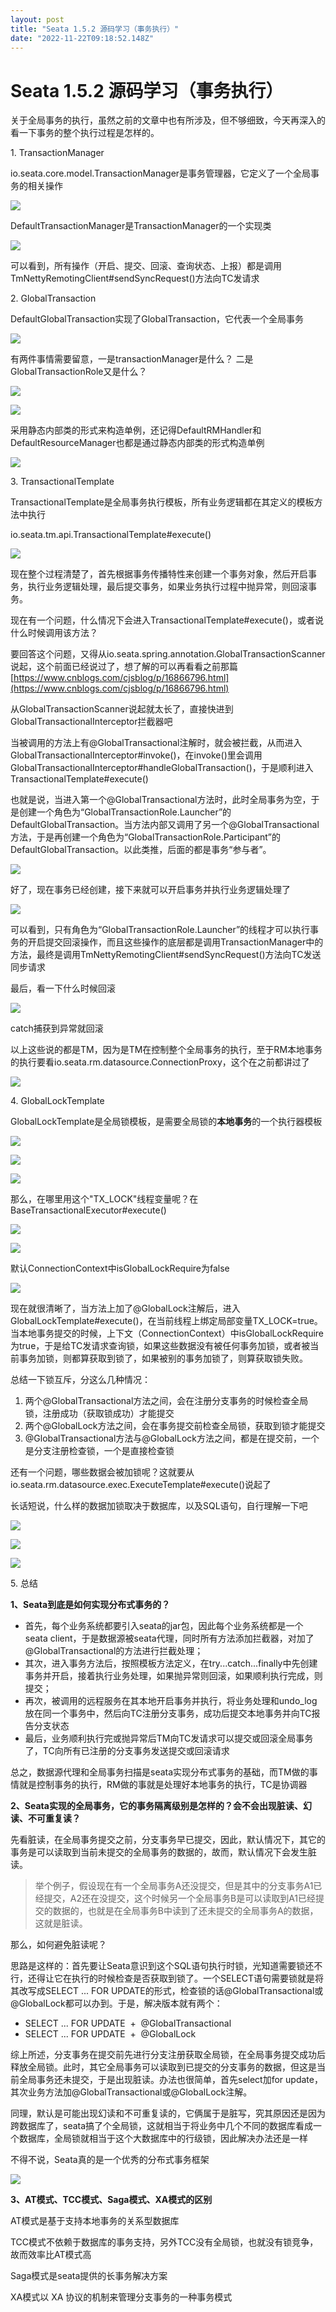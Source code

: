 ```yaml
---
layout: post
title: "Seata 1.5.2 源码学习（事务执行）"
date: "2022-11-22T09:18:52.148Z"
---
```

Seata 1.5.2 源码学习（事务执行）
======================

关于全局事务的执行，虽然之前的文章中也有所涉及，但不够细致，今天再深入的看一下事务的整个执行过程是怎样的。

1\. TransactionManager

io.seata.core.model.TransactionManager是事务管理器，它定义了一个全局事务的相关操作

![](https://img2022.cnblogs.com/blog/874963/202211/874963-20221121141815799-469041125.png)

DefaultTransactionManager是TransactionManager的一个实现类

![](https://img2022.cnblogs.com/blog/874963/202211/874963-20221121142159579-294042958.png)

可以看到，所有操作（开启、提交、回滚、查询状态、上报）都是调用TmNettyRemotingClient#sendSyncRequest()方法向TC发请求

2\. GlobalTransaction

DefaultGlobalTransaction实现了GlobalTransaction，它代表一个全局事务

![](https://img2022.cnblogs.com/blog/874963/202211/874963-20221121144106900-738024537.png)

有两件事情需要留意，一是transactionManager是什么？ 二是GlobalTransactionRole又是什么？

![](https://img2022.cnblogs.com/blog/874963/202211/874963-20221121144930633-536731858.png)

![](https://img2022.cnblogs.com/blog/874963/202211/874963-20221121150458785-855110621.png)

采用静态内部类的形式来构造单例，还记得DefaultRMHandler和DefaultResourceManager也都是通过静态内部类的形式构造单例

![](https://img2022.cnblogs.com/blog/874963/202211/874963-20221121151434714-31688989.png)

3\. TransactionalTemplate

TransactionalTemplate是全局事务执行模板，所有业务逻辑都在其定义的模板方法中执行

io.seata.tm.api.TransactionalTemplate#execute()

![](https://img2022.cnblogs.com/blog/874963/202211/874963-20221121152944089-1818179692.png)

现在整个过程清楚了，首先根据事务传播特性来创建一个事务对象，然后开启事务，执行业务逻辑处理，最后提交事务，如果业务执行过程中抛异常，则回滚事务。

现在有一个问题，什么情况下会进入TransactionalTemplate#execute()，或者说什么时候调用该方法？

要回答这个问题，又得从io.seata.spring.annotation.GlobalTransactionScanner说起，这个前面已经说过了，想了解的可以再看看之前那篇 [https://www.cnblogs.com/cjsblog/p/16866796.html](https://www.cnblogs.com/cjsblog/p/16866796.html)

从GlobalTransactionScanner说起就太长了，直接快进到GlobalTransactionalInterceptor拦截器吧

当被调用的方法上有@GlobalTransactional注解时，就会被拦截，从而进入GlobalTransactionalInterceptor#invoke()，在invoke()里会调用GlobalTransactionalInterceptor#handleGlobalTransaction()，于是顺利进入TransactionalTemplate#execute()

也就是说，当进入第一个@GlobalTransactional方法时，此时全局事务为空，于是创建一个角色为“GlobalTransactionRole.Launcher”的DefaultGlobalTransaction。当方法内部又调用了另一个@GlobalTransactional方法，于是再创建一个角色为“GlobalTransactionRole.Participant”的DefaultGlobalTransaction。以此类推，后面的都是事务“参与者”。

![](https://img2022.cnblogs.com/blog/874963/202211/874963-20221121160446324-59791310.png)

好了，现在事务已经创建，接下来就可以开启事务并执行业务逻辑处理了

![](https://img2022.cnblogs.com/blog/874963/202211/874963-20221121161714447-906030533.png)

可以看到，只有角色为“GlobalTransactionRole.Launcher”的线程才可以执行事务的开启提交回滚操作，而且这些操作的底层都是调用TransactionManager中的方法，最终是调用TmNettyRemotingClient#sendSyncRequest()方法向TC发送同步请求

最后，看一下什么时候回滚

![](https://img2022.cnblogs.com/blog/874963/202211/874963-20221121162735006-185025314.png)

catch捕获到异常就回滚

以上这些说的都是TM，因为是TM在控制整个全局事务的执行，至于RM本地事务的执行要看io.seata.rm.datasource.ConnectionProxy，这个在之前都讲过了

![](https://img2022.cnblogs.com/blog/874963/202211/874963-20221121172416604-315157048.png)

4\. GlobalLockTemplate

GlobalLockTemplate是全局锁模板，是需要全局锁的**本地事务**的一个执行器模板

![](https://img2022.cnblogs.com/blog/874963/202211/874963-20221121172913710-2133388755.png)

![](https://img2022.cnblogs.com/blog/874963/202211/874963-20221121174722367-1919049844.png)

![](https://img2022.cnblogs.com/blog/874963/202211/874963-20221121174739710-1284376402.png)

那么，在哪里用这个"TX\_LOCK"线程变量呢？在BaseTransactionalExecutor#execute()

![](https://img2022.cnblogs.com/blog/874963/202211/874963-20221121180259425-316334801.png)

![](https://img2022.cnblogs.com/blog/874963/202211/874963-20221121182530314-929844459.png)

默认ConnectionContext中isGlobalLockRequire为false

![](https://img2022.cnblogs.com/blog/874963/202211/874963-20221121182600078-1535377790.png)

现在就很清晰了，当方法上加了@GlobalLock注解后，进入GlobalLockTemplate#execute()，在当前线程上绑定局部变量TX\_LOCK=true。当本地事务提交的时候，上下文（ConnectionContext）中isGlobalLockRequire为true，于是给TC发请求查询锁，如果这些数据没有被任何事务加锁，或者被当前事务加锁，则都算获取到锁了，如果被别的事务加锁了，则算获取锁失败。

总结一下锁互斥，分这么几种情况：

1.  两个@GlobalTransactional方法之间，会在注册分支事务的时候检查全局锁，注册成功（获取锁成功）才能提交
2.  两个@GlobalLock方法之间，会在事务提交前检查全局锁，获取到锁才能提交
3.  @GlobalTransactional方法与@GlobalLock方法之间，都是在提交前，一个是分支注册检查锁，一个是直接检查锁

还有一个问题，哪些数据会被加锁呢？这就要从io.seata.rm.datasource.exec.ExecuteTemplate#execute()说起了

长话短说，什么样的数据加锁取决于数据库，以及SQL语句，自行理解一下吧

![](https://img2022.cnblogs.com/blog/874963/202211/874963-20221121190608922-1763227339.png)

![](https://img2022.cnblogs.com/blog/874963/202211/874963-20221121185503090-1018322984.png)

![](https://img2022.cnblogs.com/blog/874963/202211/874963-20221121190632060-1936851866.png)

5\. 总结

**1、Seata到底是如何实现分布式事务的？**

*   首先，每个业务系统都要引入seata的jar包，因此每个业务系统都是一个seata client，于是数据源被seata代理，同时所有方法添加拦截器，对加了@GlobalTransactional的方法进行拦截处理；
*   其次，进入事务方法后，按照模板方法定义，在try...catch...finally中先创建事务并开启，接着执行业务处理，如果抛异常则回滚，如果顺利执行完成，则提交；
*   再次，被调用的远程服务在其本地开启事务并执行，将业务处理和undo\_log放在同一个事务中，然后向TC注册分支事务，成功后提交本地事务并向TC报告分支状态
*   最后，业务顺利执行完或抛异常后TM向TC发请求可以提交或回滚全局事务了，TC向所有已注册的分支事务发送提交或回滚请求

总之，数据源代理和全局事务扫描是seata实现分布式事务的基础，而TM做的事情就是控制事务的执行，RM做的事就是处理好本地事务的执行，TC是协调器

**2、Seata实现的全局事务，它的事务隔离级别是怎样的？会不会出现脏读、幻读、不可重复读？**

先看脏读，在全局事务提交之前，分支事务早已提交，因此，默认情况下，其它的事务是可以读取到当前未提交的全局事务的数据的，故而，默认情况下会发生脏读。

> 举个例子，假设现在有一个全局事务A还没提交，但是其中的分支事务A1已经提交，A2还在没提交，这个时候另一个全局事务B是可以读取到A1已经提交的数据的，也就是在全局事务B中读到了还未提交的全局事务A的数据，这就是脏读。

那么，如何避免脏读呢？

思路是这样的：首先要让Seata意识到这个SQL语句执行时锁，光知道需要锁还不行，还得让它在执行的时候检查是否获取到锁了。一个SELECT语句需要锁就是将其改写成SELECT ... FOR UPDATE的形式，检查锁的话@GlobalTransactional或@GlobalLock都可以办到。于是，解决版本就有两个：

*   SELECT ... FOR UPDATE  +  @GlobalTransactional
*   SELECT ... FOR UPDATE  +  @GlobalLock

综上所述，分支事务在提交前先进行分支注册获取全局锁，在全局事务提交成功后释放全局锁。此时，其它全局事务可以读取到已提交的分支事务的数据，但这是当前全局事务还未提交，于是出现脏读。办法也很简单，首先select加for update，其次业务方法加@GlobalTransactional或@GlobalLock注解。

同理，默认是可能出现幻读和不可重复读的，它俩属于是脏写，究其原因还是因为跨数据库了，seata搞了个全局锁，这就相当于将业务中几个不同的数据库看成一个数据库，全局锁就相当于这个大数据库中的行级锁，因此解决办法还是一样

不得不说，Seata真的是一个优秀的分布式事务框架

![](https://img2022.cnblogs.com/blog/874963/202211/874963-20221122113410957-631794770.png)

**3、AT模式、TCC模式、Saga模式、XA模式的区别**

AT模式是基于支持本地事务的关系型数据库

TCC模式不依赖于数据库的事务支持，另外TCC没有全局锁，也就没有锁竞争，故而效率比AT模式高

Saga模式是seata提供的长事务解决方案

XA模式以 XA 协议的机制来管理分支事务的一种事务模式